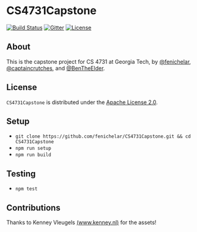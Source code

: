 # CS4731Capstone

[![Build Status](https://travis-ci.org/fenichelar/CS4731Capstone.svg)](https://travis-ci.org/fenichelar/CS4731Capstone)
[![Gitter](https://badges.gitter.im/fenichelar/CS4731Capstone.svg)](https://gitter.im/fenichelar/CS4731Capstone?utm_source=badge&utm_medium=badge&utm_campaign=pr-badge&utm_content=badge)
[![License](https://img.shields.io/github/license/fenichelar/CS4731Capstone.svg)](./LICENSE.md)

## About
This is the capstone project for CS 4731 at Georgia Tech, by [@fenichelar](https://github.com/fenichelar), [@captaincrutches](https://github.com/captaincrutches), and [@BenTheElder](https://github.com/BenTheElder).

## License
`CS4731Capstone` is distributed under the [Apache License 2.0](./LICENSE.md).

## Setup
* `git clone https://github.com/fenichelar/CS4731Capstone.git && cd CS4731Capstone`
* `npm run setup`
* `npm run build`

## Testing
* `npm test`

## Contributions
Thanks to Kenney Vleugels [(www.kenney.nl)](http://www.kenney.nl) for the assets!
